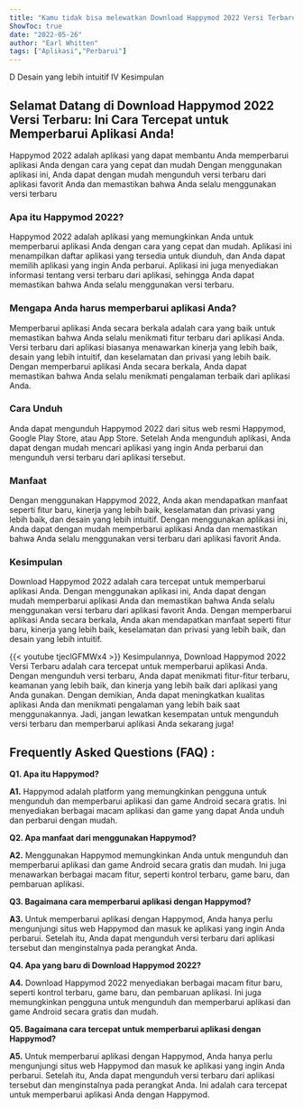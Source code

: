 ```yaml
---
title: "Kamu tidak bisa melewatkan Download Happymod 2022 Versi Terbaru: Ini Cara Tercepat untuk Memperbarui Aplikasi Anda!"
ShowToc: true 
date: "2022-05-26"
author: "Earl Whitten" 
tags: ["Aplikasi","Perbarui"]
---
```

D Desain yang lebih intuitif IV Kesimpulan

## Selamat Datang di Download Happymod 2022 Versi Terbaru: Ini Cara Tercepat untuk Memperbarui Aplikasi Anda!

Happymod 2022 adalah aplikasi yang dapat membantu Anda memperbarui aplikasi Anda dengan cara yang cepat dan mudah Dengan menggunakan aplikasi ini, Anda dapat dengan mudah mengunduh versi terbaru dari aplikasi favorit Anda dan memastikan bahwa Anda selalu menggunakan versi terbaru

### Apa itu Happymod 2022?

Happymod 2022 adalah aplikasi yang memungkinkan Anda untuk memperbarui aplikasi Anda dengan cara yang cepat dan mudah. Aplikasi ini menampilkan daftar aplikasi yang tersedia untuk diunduh, dan Anda dapat memilih aplikasi yang ingin Anda perbarui. Aplikasi ini juga menyediakan informasi tentang versi terbaru dari aplikasi, sehingga Anda dapat memastikan bahwa Anda selalu menggunakan versi terbaru.

### Mengapa Anda harus memperbarui aplikasi Anda?

Memperbarui aplikasi Anda secara berkala adalah cara yang baik untuk memastikan bahwa Anda selalu menikmati fitur terbaru dari aplikasi Anda. Versi terbaru dari aplikasi biasanya menawarkan kinerja yang lebih baik, desain yang lebih intuitif, dan keselamatan dan privasi yang lebih baik. Dengan memperbarui aplikasi Anda secara berkala, Anda dapat memastikan bahwa Anda selalu menikmati pengalaman terbaik dari aplikasi Anda.

### Cara Unduh

Anda dapat mengunduh Happymod 2022 dari situs web resmi Happymod, Google Play Store, atau App Store. Setelah Anda mengunduh aplikasi, Anda dapat dengan mudah mencari aplikasi yang ingin Anda perbarui dan mengunduh versi terbaru dari aplikasi tersebut.

### Manfaat

Dengan menggunakan Happymod 2022, Anda akan mendapatkan manfaat seperti fitur baru, kinerja yang lebih baik, keselamatan dan privasi yang lebih baik, dan desain yang lebih intuitif. Dengan menggunakan aplikasi ini, Anda dapat dengan mudah memperbarui aplikasi Anda dan memastikan bahwa Anda selalu menggunakan versi terbaru dari aplikasi favorit Anda.

### Kesimpulan

Download Happymod 2022 adalah cara tercepat untuk memperbarui aplikasi Anda. Dengan menggunakan aplikasi ini, Anda dapat dengan mudah memperbarui aplikasi Anda dan memastikan bahwa Anda selalu menggunakan versi terbaru dari aplikasi favorit Anda. Dengan memperbarui aplikasi Anda secara berkala, Anda akan mendapatkan manfaat seperti fitur baru, kinerja yang lebih baik, keselamatan dan privasi yang lebih baik, dan desain yang lebih intuitif.

{{< youtube tjeclGFMWx4 >}} 
Kesimpulannya, Download Happymod 2022 Versi Terbaru adalah cara tercepat untuk memperbarui aplikasi Anda. Dengan mengunduh versi terbaru, Anda dapat menikmati fitur-fitur terbaru, keamanan yang lebih baik, dan kinerja yang lebih baik dari aplikasi yang Anda gunakan. Dengan demikian, Anda dapat meningkatkan kualitas aplikasi Anda dan menikmati pengalaman yang lebih baik saat menggunakannya. Jadi, jangan lewatkan kesempatan untuk mengunduh versi terbaru dan memperbarui aplikasi Anda sekarang juga!

## Frequently Asked Questions (FAQ) :
**Q1. Apa itu Happymod?**

**A1.** Happymod adalah platform yang memungkinkan pengguna untuk mengunduh dan memperbarui aplikasi dan game Android secara gratis. Ini menyediakan berbagai macam aplikasi dan game yang dapat Anda unduh dan perbarui dengan mudah.

**Q2. Apa manfaat dari menggunakan Happymod?**

**A2.** Menggunakan Happymod memungkinkan Anda untuk mengunduh dan memperbarui aplikasi dan game Android secara gratis dan mudah. Ini juga menawarkan berbagai macam fitur, seperti kontrol terbaru, game baru, dan pembaruan aplikasi.

**Q3. Bagaimana cara memperbarui aplikasi dengan Happymod?**

**A3.** Untuk memperbarui aplikasi dengan Happymod, Anda hanya perlu mengunjungi situs web Happymod dan masuk ke aplikasi yang ingin Anda perbarui. Setelah itu, Anda dapat mengunduh versi terbaru dari aplikasi tersebut dan menginstalnya pada perangkat Anda.

**Q4. Apa yang baru di Download Happymod 2022?**

**A4.** Download Happymod 2022 menyediakan berbagai macam fitur baru, seperti kontrol terbaru, game baru, dan pembaruan aplikasi. Ini juga memungkinkan pengguna untuk mengunduh dan memperbarui aplikasi dan game Android secara gratis dan mudah.

**Q5. Bagaimana cara tercepat untuk memperbarui aplikasi dengan Happymod?**

**A5.** Untuk memperbarui aplikasi dengan Happymod, Anda hanya perlu mengunjungi situs web Happymod dan masuk ke aplikasi yang ingin Anda perbarui. Setelah itu, Anda dapat mengunduh versi terbaru dari aplikasi tersebut dan menginstalnya pada perangkat Anda. Ini adalah cara tercepat untuk memperbarui aplikasi Anda dengan Happymod.



